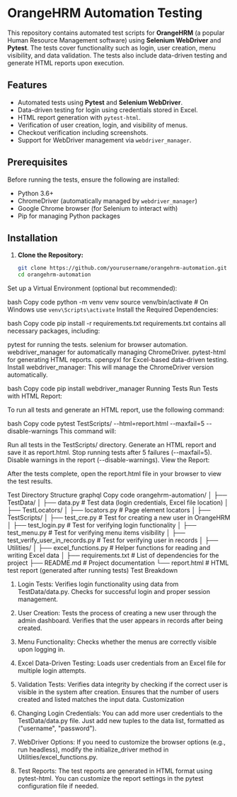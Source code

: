 # **OrangeHRM Automation Testing**

This repository contains automated test scripts for **OrangeHRM** (a popular Human Resource Management software) using **Selenium WebDriver** and **Pytest**. The tests cover functionality such as login, user creation, menu visibility, and data validation. The tests also include data-driven testing and generate HTML reports upon execution.

## **Features**

- Automated tests using **Pytest** and **Selenium WebDriver**.
- Data-driven testing for login using credentials stored in Excel.
- HTML report generation with `pytest-html`.
- Verification of user creation, login, and visibility of menus.
- Checkout verification including screenshots.
- Support for WebDriver management via `webdriver_manager`.

## **Prerequisites**

Before running the tests, ensure the following are installed:

- Python 3.6+
- ChromeDriver (automatically managed by `webdriver_manager`)
- Google Chrome browser (for Selenium to interact with)
- Pip for managing Python packages

## **Installation**

1. **Clone the Repository:**
   ```bash
   git clone https://github.com/yourusername/orangehrm-automation.git
   cd orangehrm-automation
Set up a Virtual Environment (optional but recommended):

bash
Copy code
python -m venv venv
source venv/bin/activate  # On Windows use `venv\Scripts\activate`
Install the Required Dependencies:

bash
Copy code
pip install -r requirements.txt
requirements.txt contains all necessary packages, including:

pytest for running the tests.
selenium for browser automation.
webdriver_manager for automatically managing ChromeDriver.
pytest-html for generating HTML reports.
openpyxl for Excel-based data-driven testing.
Install webdriver_manager: This will manage the ChromeDriver version automatically.

bash
Copy code
pip install webdriver_manager
Running Tests
Run Tests with HTML Report:

To run all tests and generate an HTML report, use the following command:

bash
Copy code
pytest TestScripts/ --html=report.html --maxfail=5 --disable-warnings
This command will:

Run all tests in the TestScripts/ directory.
Generate an HTML report and save it as report.html.
Stop running tests after 5 failures (--maxfail=5).
Disable warnings in the report (--disable-warnings).
View the Report:

After the tests complete, open the report.html file in your browser to view the test results.

Test Directory Structure
graphql
Copy code
orangehrm-automation/
│
├── TestData/
│   ├── data.py                   # Test data (login credentials, Excel file location)
│
├── TestLocators/
│   ├── locators.py               # Page element locators
│
├── TestScripts/
│   ├── test_cre.py               # Test for creating a new user in OrangeHRM
│   ├── test_login.py             # Test for verifying login functionality
│   ├── test_menu.py              # Test for verifying menu items visibility
│   ├── test_verify_user_in_records.py  # Test for verifying user in records
│
├── Utilities/
│   ├── excel_functions.py        # Helper functions for reading and writing Excel data
│
├── requirements.txt              # List of dependencies for the project
├── README.md                     # Project documentation
└── report.html                   # HTML test report (generated after running tests)
Test Breakdown
1. Login Tests:
Verifies login functionality using data from TestData/data.py.
Checks for successful login and proper session management.
2. User Creation:
Tests the process of creating a new user through the admin dashboard.
Verifies that the user appears in records after being created.
3. Menu Functionality:
Checks whether the menus are correctly visible upon logging in.
4. Excel Data-Driven Testing:
Loads user credentials from an Excel file for multiple login attempts.
5. Validation Tests:
Verifies data integrity by checking if the correct user is visible in the system after creation.
Ensures that the number of users created and listed matches the input data.
Customization
1. Changing Login Credentials:
You can add more user credentials to the TestData/data.py file. Just add new tuples to the data list, formatted as ("username", "password").

2. WebDriver Options:
If you need to customize the browser options (e.g., run headless), modify the initialize_driver method in Utilities/excel_functions.py.

3. Test Reports:
The test reports are generated in HTML format using pytest-html. You can customize the report settings in the pytest configuration file if needed.
